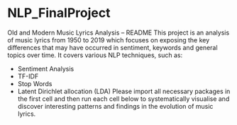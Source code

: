 # NLP_FinalProject
 
Old and Modern Music Lyrics Analysis – README
This project is an analysis of music lyrics from 1950 to 2019 which focuses on exposing the key differences that may have occurred in sentiment, keywords and general topics over time.
It covers various NLP techniques, such as:
-	Sentiment Analysis
-	TF-IDF
-	Stop Words
-	Latent Dirichlet allocation (LDA)
Please import all necessary packages in the first cell and then run each cell below to systematically visualise and discover interesting patterns and findings in the evolution of music lyrics.
